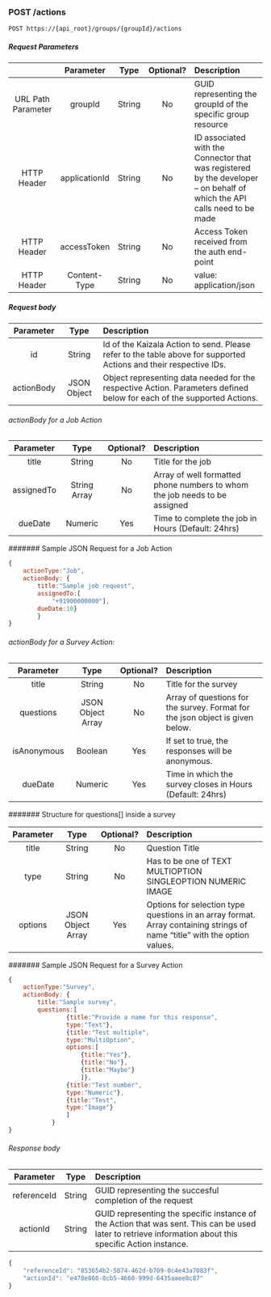 ### POST /actions

    POST https://{api_root}/groups/{groupId}/actions

##### Request Parameters

|  | Parameter | Type | Optional? | Description |
| :---: | :---: | :---: | :---:	| :--- |
| URL Path Parameter | groupId | String | No | GUID representing the groupId of the specific group resource |
| HTTP Header | applicationId | String | No | ID associated with the Connector that was registered by the developer – on behalf of which the API calls need to be made |
| HTTP Header | accessToken | String | No | Access Token received from the auth end-point |
| HTTP Header | Content-Type | String | No | value: application/json |

##### Request body

| Parameter | Type | Description |
| :---: | :---: | :--- |
| id | String | Id of the Kaizala Action to send. Please refer to the table above for supported Actions and their respective IDs. |
| actionBody | JSON Object | Object representing data needed for the respective Action. Parameters defined below for each of the supported Actions. |

###### actionBody for a Job Action

| Parameter | Type | Optional? | Description |
| :---: | :---: | :---:	| :--- |
| title | String | No | Title for the job |
| assignedTo | String Array | No | Array of well formatted phone numbers to whom the job needs to be assigned |
| dueDate | Numeric | Yes | Time to complete the job in Hours (Default: 24hrs) |

####### Sample JSON Request for a Job Action

```javascript
{
    actionType:"Job",
    actionBody: {
        title:"Sample job request",
        assignedTo:[
            "+91900000000"],
        dueDate:10}
        }
}
```

###### actionBody for a Survey Action:

| Parameter | Type | Optional? | Description |
| :---: | :---: | :---:	| :--- |
| title | String | No | Title for the survey |
| questions | JSON Object Array | No | Array of questions for the survey. Format for the json object is given below. |
| isAnonymous | Boolean | Yes | If set to true, the responses will be anonymous. |
| dueDate | Numeric | Yes | Time in which the survey closes in Hours (Default: 24hrs) |

####### Structure for questions[] inside a survey

| Parameter | Type | Optional? | Description |
| :---: | :---: | :---:	| :--- |
| title | String | No | Question Title |
| type | String | No | Has to be one of TEXT MULTIOPTION SINGLEOPTION NUMERIC IMAGE |
| options | JSON Object Array | Yes | Options for selection type questions in an array format. Array containing strings of name “title” with the option values. |

####### Sample JSON Request for a Survey Action

```javascript
{
    actionType:"Survey",
    actionBody: {
        title:"Sample survey",
        questions:[
                {title:"Provide a name for this response",
                type:"Text"},
                {title:"Test multiple",
                type:"MultiOption",
                options:[
                    {title:"Yes"},
                    {title:"No"},
                    {title:"Maybe"}
                    ]},
                {title:"Test number",
                type:"Numeric"},
                {title:"Test",
                type:"Image"}
                ]
            }
}
```

###### Response body

| Parameter | Type | Description |
| :---: | :---: | :--- |
| referenceId | String | GUID representing the succesful completion of the request |
| actionId | String | GUID representing the specific instance of the Action that was sent. This can be used later to retrieve information about this specific Action instance. |

```javascript
{
    "referenceId": "853654b2-5874-462d-b709-0c4e43a7083f",
    "actionId": "e478e860-8cb5-4660-999d-6435aaee8c87"
}
```